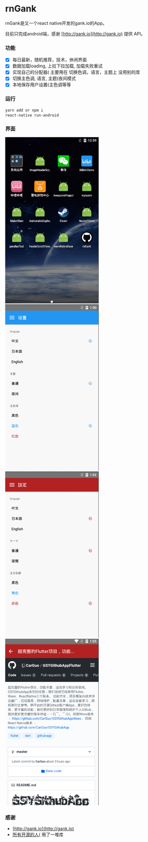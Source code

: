 # rnGank

rnGank是又一个react native开发的gank.io的App。

目前只完成android端，感谢 [http://gank.io](http://gank.io) 提供 API。
### 功能

 - [x] 每日最新，随机推荐，技术，休闲界面
 - [x] 数据加载loading, 上拉下拉加载, 加载失败重试
 - [x] 实现自己的分配器( 主要用在 切换色调，语言，主题上 没用别的库
 - [x] 切换主色调, 语言, 主题(夜间模式
 - [x] 本地保存用户设置(主色调等等
 
### 运行

    yarn add or npm i
    react-native run-android

### 界面

  <img width="300" style="display: inline-block" src="https://github.com/qw110946/rnGank/blob/master/src/others/imgs/r1.gif"/>
  <img width="300" style="display: inline-block" src="https://github.com/qw110946/rnGank/blob/master/src/others/imgs/r2.gif"/>
  <img width="300" style="display: inline-block" src="https://github.com/qw110946/rnGank/blob/master/src/others/imgs/r3.gif"/>
  <img width="300" style="display: inline-block" src="https://github.com/qw110946/rnGank/blob/master/src/others/imgs/r4.png"/>

### 感谢

  * [http://gank.io](http://gank.io)
  * [所有开源的人](https://github.com/)( 用了一堆库